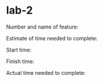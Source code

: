 # lab-2

Number and name of feature: 

Estimate of time needed to complete: 

Start time: 

Finish time: 

Actual time needed to complete: